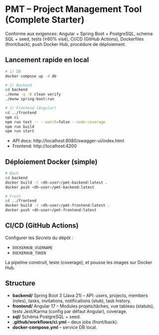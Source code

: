 
# PMT – Project Management Tool (Complete Starter)

Conforme aux exigences: Angular + Spring Boot + PostgreSQL, schema SQL + seed, tests (≥60% visé), CI/CD (GitHub Actions), Dockerfiles (front/back), push Docker Hub, procédure de déploiement.

## Lancement rapide en local
```bash
# 1) DB
docker compose up -d db

# 2) Backend
cd backend
./mvnw -q -B clean verify
./mvnw spring-boot:run

# 3) Frontend (Angular)
cd ../frontend
npm ci
npm run test -- --watch=false --code-coverage
npm run build
npm run start
```
- API docs: http://localhost:8080/swagger-ui/index.html
- Frontend: http://localhost:4200

## Déploiement Docker (simple)
```bash
# Back
cd backend
docker build -t <dh-user>/pmt-backend:latest .
docker push <dh-user>/pmt-backend:latest

# Front
cd ../frontend
docker build -t <dh-user>/pmt-frontend:latest .
docker push <dh-user>/pmt-frontend:latest
```

## CI/CD (GitHub Actions)
Configurer les *Secrets* du dépôt :
- `DOCKERHUB_USERNAME`
- `DOCKERHUB_TOKEN`

La pipeline construit, teste (coverage), et pousse les images sur Docker Hub.

## Structure
- **backend/** Spring Boot 3 (Java 21) – API: users, projects, members (roles), tasks, invitations, notifications (stub), task history.
- **frontend/** Angular 17 – Modules projets/tâches, vue tableau (statuts), tests Jest/Karma (config par défaut Angular), coverage.
- **sql/** Schéma PostgreSQL + seed.
- **.github/workflows/ci.yml** – deux jobs (front/back).
- **docker-compose.yml** – service DB local.
